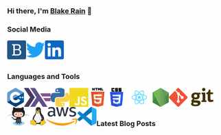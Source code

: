 ### Hi there, I'm [Blake Rain][website] 👋

### Social Media

[<img align="left" alt="blakerain.com" height="44px" src="media/blakerain.png" />][website]
[<img align="left" alt="@HalfWayMan" height="44px" src="media/twitter.svg" />][twitter]
[<img align="left" alt="@HalfWayMan" height="44px" src="media/linkedin.svg" />][linkedin]

<br />

<br />

<br />

### Languages and Tools

[<img align="left" alt="C++" height="44px" src="media/cpp.svg" />][lang-cpp]
[<img align="left" alt="Haskell" height="44px" src="media/haskell.svg" />][lang-hs]
[<img align="left" alt="Python" height="44px" src="media/python.svg" />][lang-py]
[<img align="left" alt="JavaScript" height="44px" src="media/javascript.svg" />][lang-js]
[<img align="left" alt="HTML5" height="44px" src="media/html5.svg" />][lang-html]
[<img align="left" alt="CSS3" height="44px" src="media/css3.svg" />][lang-css]
[<img align="left" alt="React" height="44px" src="media/react.svg" />][lib-react]
[<img align="left" alt="React" height="44px" src="media/nodejs.svg" />][lib-nodejs]
[<img align="left" alt="Git" height="44px" src="media/git.svg" />][tool-git]
[<img align="left" alt="GitHub" height="44px" src="media/Octocat.png" />][tool-github]
[<img align="left" alt="Linux" height="44px" src="media/tux.svg" />][tool-linux]
[<img align="left" alt="AWS" height="44px" src="media/aws.svg" />][tool-aws]
[<img align="left" alt="Visual Studio Code" height="44px" src="media/vscode.svg" />][tool-vscode]

<br />

<br />

<br />

### Latest Blog Posts

<!-- BLOGPOSTS_START -->
<!-- BLOGPOSTS_END -->

[website]: https://blakerain.com/
[twitter]: https://twitter.com/HalfWayMan
[linkedin]:
  https://www.linkedin.com/in/blake-rain-40580b20?lipi=urn%3Ali%3Apage%3Ad_flagship3_profile_view_base_contact_details%3BQGKukDZDTVCtvramYiEA0Q%3D%3D
[lang-cpp]: https://en.wikipedia.org/wiki/C%2B%2B
[lang-hs]: https://www.haskell.org
[lang-py]: https://www.python.org
[lang-js]: https://en.wikipedia.org/wiki/JavaScript
[lang-html]: https://en.wikipedia.org/wiki/HTML
[lang-css]: https://en.wikipedia.org/wiki/CSS
[lib-react]: https://reactjs.org
[lib-nodejs]: https://nodejs.org/
[tool-git]: https://git-scm.com
[tool-github]: https://github.com/
[tool-linux]: https://www.kernel.org
[tool-aws]: https://aws.amazon.com
[tool-vscode]: https://code.visualstudio.com
